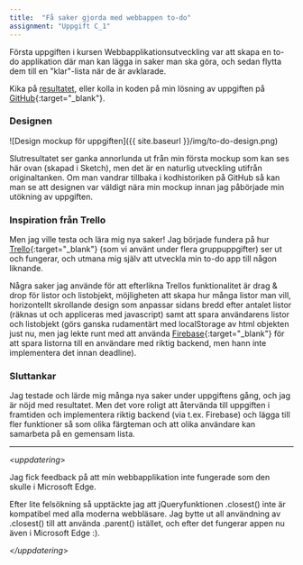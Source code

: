 ```yaml
---
title:  "Få saker gjorda med webbappen to-do"
assignment: "Uppgift C_1"
---
```


Första uppgiften i kursen Webbapplikationsutveckling var att skapa en to-do applikation där man kan lägga in saker man ska göra, och sedan flytta dem till en "klar"-lista när de är avklarade.<!--more-->

Kika på [resultatet](http://jarnehall.github.io/to-do), eller kolla in koden på min lösning av uppgiften på [GitHub](https://github.com/jarnehall/to-do){:target="_blank"}.

### Designen

![Design mockup för uppgiften]({{ site.baseurl }}/img/to-do-design.png)

Slutresultatet ser ganka annorlunda ut från min första mockup som kan ses här ovan (skapad i Sketch), men det är en naturlig utveckling utifrån originaltanken. Om man vandrar tillbaka i kodhistoriken på GitHub så kan man se att designen var väldigt nära min mockup innan jag påbörjade min utökning av uppgiften.

### Inspiration från Trello

Men jag ville testa och lära mig nya saker! Jag började fundera på hur [Trello](http://trello.com){:target="_blank"} (som vi använt under flera gruppuppgifter) ser ut och fungerar, och utmana mig själv att utveckla min to-do app till någon liknande.

Några saker jag använde för att efterlikna Trellos funktionalitet är drag & drop för listor och listobjekt, möjligheten att skapa hur många listor man vill, horizontellt skrollande design som anpassar sidans bredd efter antalet listor (räknas ut och appliceras med javascript) samt att spara användarens listor och listobjekt (görs ganska rudamentärt med localStorage av html objekten just nu, men jag lekte runt med att använda [Firebase](http://firebase.com){:target="_blank"} för att spara listorna till en användare med riktig backend, men hann inte implementera det innan deadline).

### Sluttankar

Jag testade och lärde mig många nya saker under uppgiftens gång, och jag är nöjd med resultatet. Men det vore roligt att återvända till uppgiften i framtiden och implementera riktig backend (via t.ex. Firebase) och lägga till fler funktioner så som olika färgteman och att olika användare kan samarbeta på en gemensam lista.

---

*<uppdatering*>

Jag fick feedback på att min webbapplikation inte fungerade som den skulle i Microsoft Edge.

Efter lite felsökning så upptäckte jag att jQueryfunktionen .closest() inte är kompatibel med alla moderna webbläsare. Jag bytte ut all användning av .closest() till att använda .parent() istället, och efter det fungerar appen nu även i Microsoft Edge :).

*</uppdatering*>

